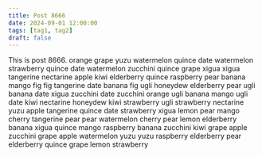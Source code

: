 ```yaml
---
title: Post 8666
date: 2024-09-01 12:00:00
tags: [tag1, tag2]
draft: false
---
```

This is post 8666.
orange
grape
yuzu
watermelon
quince
date
watermelon
strawberry
quince
date
watermelon
zucchini
quince
grape
xigua
xigua
tangerine
nectarine
apple
kiwi
elderberry
quince
raspberry
pear
banana
mango
fig
fig
tangerine
date
banana
fig
ugli
honeydew
elderberry
pear
ugli
banana
date
xigua
zucchini
date
zucchini
orange
ugli
banana
mango
ugli
date
kiwi
nectarine
honeydew
kiwi
strawberry
ugli
strawberry
nectarine
yuzu
apple
tangerine
quince
date
strawberry
xigua
lemon
pear
mango
cherry
tangerine
pear
pear
watermelon
cherry
pear
lemon
elderberry
banana
xigua
quince
mango
raspberry
banana
zucchini
kiwi
grape
apple
zucchini
grape
apple
watermelon
yuzu
yuzu
raspberry
elderberry
pear
elderberry
quince
grape
lemon
strawberry
